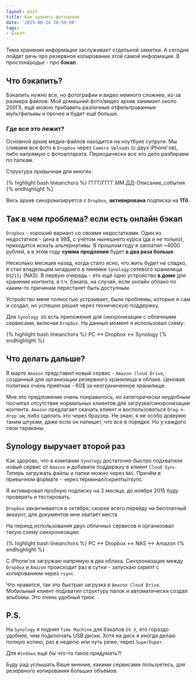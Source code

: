```yaml
---
layout: post
title: Как хранить фотоархив
date: '2015-08-24 20:50:00'
tags:
- Бэкап
---
```


Тема хранения информации заслуживает отдельной заметки. А сегодня пойдёт речь про резервное копирование этой самой информации. В простонародье - про **бэкап**.

## Что бэкапить?
Бэкапить нужно все, но фотографии и видео немного сложнее, из-за размера файлов. Мой домашний фото/видео архив занимает около 200Гб, ещё можно прибавить различные отфильтрованные мультфильмы и прочее и будет ещё больше.

### Где все это лежит?
Основной архив медиа-файлов находится на ноутбуке супруги. Мы сливаем все фото в `Dropbox` через `Camera Uploads` (с двух iPhone'ов), либо напрямую с фотоаппарата. Периодически все это дело разбираем по папкам. 

Структура привычная для многих: 

{% highlight bash lineanchors %}
ГГГГ/ГГГГ.ММ.ДД-Описание\_события
{% endhighlight %}

Весь архив синхронизируется с `Dropbox`, **активирована** подписка на **1Тб**.

## Так в чем проблема? если есть онлайн бэкап
`Dropbox` - хороший вариант со своими недостатками. Один из недостатков - цена в 99$, с учётом нынешнего курса (да и не только), приходится искать альтернативы.  В прошлом году я заплатил  \~4000 рублей, а в этом году **сумма продления** будет **в два раза больше**.

Несколько месяцев назад, когда стало ясно, что жить будет не сладко, я стал владельцем младшего в линейке `Synology` сетевого хранилища `DS215j` (NAS). В первую очередь - это ещё одно устройство **в доме** для хранения контента, в т.ч. бэкапа, на случай, если онлайн облако по каким-то причинам перестанет быть доступным.

Устройство меня полностью устраивает, были проблемы, которые я сам и создал, но успешно решил через техническую поддержку. 

Для `Synology DS` есть приложения для синхронизации с облачными сервисами, включая `Dropbox`.  На данный момент я использовал схему:

{% highlight bash lineanchors %}
PC <-> Dropbox <-> Synology
{% endhighlight %}

## Что делать дальше?
В марте `Amazon` представил новый сервис - `Amazon Cloud Drive`, созданный для организации резервного хранилища в облаке. Ценовая политика очень приятная - 60$ за неограниченное хранилище. 

Мне это предложение очень понравилось, но категорически неудобным посчитал отсутствие нормальных клиентов для загрузки/синхронизации контента. `Amazon` предлагает скачать клиент и воспользоваться `Drag-n-drop'ом`, либо сделать это через браузер. Не знаю, я не особо доверяю таким штукам, даже если он напишет, что все в порядке. Но у каждого свои тараканы. 

## Synology выручает второй раз
Как здорово, что в компании `Synology` достаточно быстро подхватили новый сервис от `Amazon` и добавили поддержку в клиент `Cloud Sync`. Теперь загружать файлы и папки можно через `NAS`. Причём в привычном формате - через терминал/скрипты/rsync. 

Я активировал пробную подписку на 3 месяца, до ноября 2015 буду проверять и тестировать. 

`Dropbox` заканчивается в октябре, скорее всего перейду на бесплатный аккаунт, для документов мне хватает места.

На период использования двух облачных сервисов я организовал такую схему синхронизации:

{% highlight bash lineanchors %}
PC <-> Dropbox <-> NAS <-> Amazon
{% endhighlight %}

С iPhone'ов загружаю напрямую в два облака. 
Синхронизация между `Dropbox` и `Amazon` происходит раз в сутки - запускаю скрипт с копированием через `rsync`. 

Что нравится, так это быстрая загрузка в `Amazon Cloud Drive`. Мобильный клиент подхватил структуру папок и автоматически создал альбомы. Это очень удобный трюк.

## P.S.
На `Synology` я поднял `Time Machine` для бэкапов `OS X`, это гораздо удобнее, чем подключать USB диски. Хотя на диск я иногда делаю полную копию, раз в неделю или чуть реже, через `SuperDuper`. 

Для `Windows` ещё бы что-то такое придумать?!

Буду рад услышать Ваше мнение, какими сервисами пользуетесь, для резервного копирования больших объёмов.


 